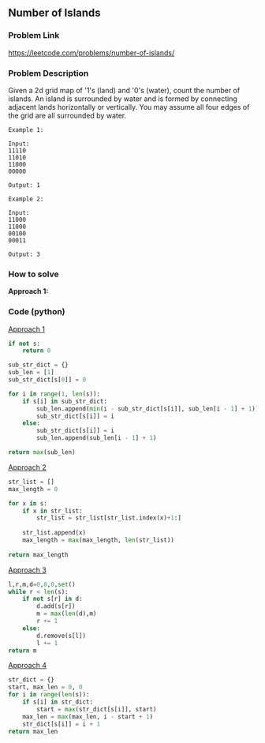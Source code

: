 ## Number of Islands

### Problem Link

https://leetcode.com/problems/number-of-islands/

### Problem Description 

Given a 2d grid map of '1's (land) and '0's (water), count the number of islands. An island is surrounded by water and is formed by connecting adjacent lands horizontally or vertically. You may assume all four edges of the grid are all surrounded by water.

```
Example 1: 

Input:
11110
11010
11000
00000

Output: 1

```

```
Example 2: 

Input:
11000
11000
00100
00011

Output: 3

```

### How to solve 

**Approach 1:** 




### Code (python)

[Approach 1](https://github.com/yanray/leetcode/blob/master/medium_hard/0003Longest_Substring_Without_Repeating_Characters/0003Longest_Substring_Without_Repeating_Characters1.py)

```python
if not s:
    return 0

sub_str_dict = {}
sub_len = [1]
sub_str_dict[s[0]] = 0

for i in range(1, len(s)):
    if s[i] in sub_str_dict:
        sub_len.append(min(i - sub_str_dict[s[i]], sub_len[i - 1] + 1))
        sub_str_dict[s[i]] = i
    else:
        sub_str_dict[s[i]] = i
        sub_len.append(sub_len[i - 1] + 1)

return max(sub_len)
```

[Approach 2](https://github.com/yanray/leetcode/blob/master/medium_hard/0003Longest_Substring_Without_Repeating_Characters/0003Longest_Substring_Without_Repeating_Characters2.py)

```python
str_list = []
max_length = 0

for x in s:
    if x in str_list:
        str_list = str_list[str_list.index(x)+1:]
        
    str_list.append(x)    
    max_length = max(max_length, len(str_list))
    
return max_length
```

[Approach 3](https://github.com/yanray/leetcode/blob/master/medium_hard/0003Longest_Substring_Without_Repeating_Characters/0003Longest_Substring_Without_Repeating_Characters3.py)

```python
l,r,m,d=0,0,0,set()
while r < len(s):
    if not s[r] in d:
        d.add(s[r])
        m = max(len(d),m)
        r += 1
    else:
        d.remove(s[l])
        l += 1
return m
```

[Approach 4](https://github.com/yanray/leetcode/blob/master/medium_hard/0003Longest_Substring_Without_Repeating_Characters/0003Longest_Substring_Without_Repeating_Characters4.py)

```python
str_dict = {}
start, max_len = 0, 0
for i in range(len(s)):
    if s[i] in str_dict:
        start = max(str_dict[s[i]], start)
    max_len = max(max_len, i - start + 1)
    str_dict[s[i]] = i + 1
return max_len
```
